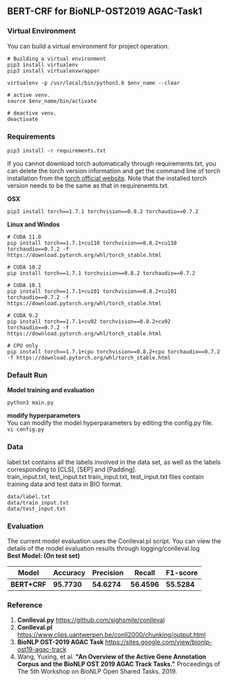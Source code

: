 ## BERT-CRF for BioNLP-OST2019 AGAC-Task1  


### Virtual Environment
You can build a virtual environment for project operation.  
```
# Building a virtual environment
pip3 install virtualenv
pip3 install virtualenvwrapper

virtualenv -p /usr/local/bin/python3.6 $env_name --clear  

# active venv.
source $env_name/bin/activate  

# deactive venv.
deactivate
```


### Requirements

```
pip3 install -r requirements.txt
```
If you cannot download torch automatically through requirements.txt, you can delete the torch version information and get the command line of torch installation from the [torch official website](https://pytorch.org/). Note that the installed torch version needs to be the same as that in requirenemts.txt.

**OSX**  
```
pip3 install torch==1.7.1 torchvision==0.8.2 torchaudio==0.7.2
```

**Linux and Windos**  
```
# CUDA 11.0
pip install torch==1.7.1+cu110 torchvision==0.8.2+cu110 torchaudio==0.7.2 -f https://download.pytorch.org/whl/torch_stable.html

# CUDA 10.2
pip install torch==1.7.1 torchvision==0.8.2 torchaudio==0.7.2

# CUDA 10.1
pip install torch==1.7.1+cu101 torchvision==0.8.2+cu101 torchaudio==0.7.2 -f https://download.pytorch.org/whl/torch_stable.html

# CUDA 9.2
pip install torch==1.7.1+cu92 torchvision==0.8.2+cu92 torchaudio==0.7.2 -f https://download.pytorch.org/whl/torch_stable.html

# CPU only
pip install torch==1.7.1+cpu torchvision==0.8.2+cpu torchaudio==0.7.2 -f https://download.pytorch.org/whl/torch_stable.html
```



### Default Run

**Model training and evaluation**
```
python3 main.py
```
**modify hyperparameters**  
You can modify the model hyperparameters by editing the config.py file.  
```vi config.py```


### Data
label.txt contains all the labels involved in the data set, as well as the labels corresponding to [CLS], [SEP] and [Padding].   
train_input.txt, test_input.txt train_input.txt, test_input.txt files contain training data and test data in BIO format.
```
data/label.txt
data/train_input.txt
data/test_input.txt
```

### Evaluation
The current model evaluation uses the Conlleval.pl script. You can view the details of the model evaluation results through logging/conlleval.log  
**Best Model: (On test set)**   

 
 **Model** | **Accuracy**  | **Precision** | **Recall**    | **F1-score**
 ---- | ----- | ------  | ------    | ------ 
 **BERT+CRF**  | **95.7730** | **54.6274**| **56.4596**| **55.5284**


### Reference
1. **Conlleval.py** https://github.com/sighsmile/conlleval
2. **Conlleval.pl** https://www.clips.uantwerpen.be/conll2000/chunking/output.html
3. **BioNLP OST-2019 AGAC Task**  https://sites.google.com/view/bionlp-ost19-agac-track  
4. Wang, Yuxing, et al. **"An Overview of the Active Gene Annotation Corpus and the BioNLP OST 2019 AGAC Track Tasks."** Proceedings of The 5th Workshop on BioNLP Open Shared Tasks. 2019.
